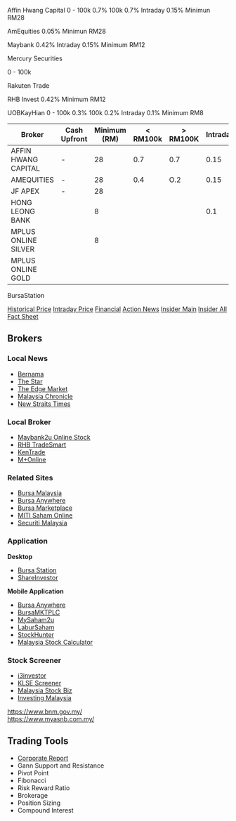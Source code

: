 Affin Hwang Capital
0 - 100k 0.7%
100k 0.7%
Intraday 0.15%
Minimun RM28

AmEquities
0.05%
Minimun RM28

Maybank
0.42%
Intraday 0.15%
Minimum RM12

Mercury Securities

0 - 100k 

Rakuten Trade

RHB Invest
0.42%
Minimum RM12

UOBKayHian
0 - 100k 0.3%
100k 0.2%
Intraday 0.1%
Minimum RM8

| Broker              | Cash Upfront  | Minimum (RM) |  < RM100k |  > RM100K | Intraday |
|---------------------|---------------|--------------|-----------|-----------|----------|
| AFFIN HWANG CAPITAL | -             | 28           | 0.7       | 0.7       | 0.15     |
| AMEQUITIES          | -             | 28           | 0.4       | O.2       | 0.15     |
| JF APEX             | -             | 28           |           |           |          |
| HONG LEONG BANK     |               | 8            |           |           | 0.1      |
| MPLUS ONLINE SILVER |               | 8            |           |           |          |
| MPLUS ONLINE GOLD   |               |              |           |           |          |

BursaStation

[Historical Price](http://chart.bursastation.com/station/station_chart_quotes.pl?id=3026.MY&mode=1&datetime=yyyymmdd)
[Intraday Price](http://chart.bursastation.com/station/station_chart_quotes.pl?id=3026.MY&mode=2&datetime=yyyymmdd)
[Financial](http://station.bursastation.com/bursastation_my_tools.pl?action=insider&id=0010)
[Action News](http://station.bursastation.com/bursastation_my_tools.pl?action=insider&id=0010)
[Insider Main](http://station.bursastation.com/bursastation_my_tools.pl?action=insider&id=0010)
[Insider All](http://station.bursastation.com/bursastation_my_tools.pl?action=insider&id=0010)
[Fact Sheet](http://station.bursastation.com/bursastation_my_tools.pl?action=insider&id=0010) 

## Brokers
### Local News
* [Bernama](https://bernama.com/en/business/index.php)
* [The Star](https://www.thestar.com.my/business)
* [The Edge Market](https://www.theedgemarkets.com/)
* [Malaysia Chronicle](https://www.malaysia-chronicle.com/?p=203260)
* [New Straits Times](https://www.nst.com.my/business/home)

### Local Broker
* [Maybank2u Online Stock](http://ost.maybank2u.com.my/)
* [RHB TradeSmart](https://www.rhbtradesmart.com/)
* [KenTrade](https://www.kentrade.com.my/)
* [M+Online](https://www.mplusonline.com.my/)

### Related Sites
* [Bursa Malaysia](https://www.bursamalaysia.com/)
* [Bursa Anywhere](https://www.bursamarketplace.com/anywhere/)
* [Bursa Marketplace](https://www.bursamarketplace.com/)
* [MITI Saham Online](https://sahamonline.miti.gov.my/)  
* [Securiti Malaysia](https://www.sc.com.my/bm/laman-utama)

### Application
**Desktop**
* [Bursa Station](https://bursastation.com)
* [ShareInvestor](https://www.shareinvestor.com/)

**Mobile Application**
- [Bursa Anywhere](https://play.google.com/store/apps/details?id=com.bursamalaysia.eCDS&hl=en&gl=US)
- [BursaMKTPLC](https://play.google.com/store/apps/details?id=com.app.bursa.market.place&hl=en&gl=US)
- [MySaham2u](https://play.google.com/store/apps/details?id=my.gov.onegovappstore.mysaham2u&hl=en&gl=US)
- [LaburSaham](https://play.google.com/store/apps/details?id=com.asriahmad.labursaham&hl=en&gl=US)
- [StockHunter](https://play.google.com/store/apps/details?id=stockhunter.klse.my&hl=en&gl=US)
- [Malaysia Stock Calculator](https://play.google.com/store/apps/details?id=com.han.mystock&hl=en&gl=US)

### Stock Screener
* [i3investor](https://klse.i3investor.com/index.jsp)
* [KLSE Screener](https://www.klsescreener.com/v2/)
* [Malaysia Stock Biz](https://www.malaysiastock.biz/Market-Watch.aspx)
* [Investing Malaysia](https://investingmalaysia.com/)

https://www.bnm.gov.my/  
https://www.myasnb.com.my/

## Trading Tools
* [Corporate Report](https://github.com/firmai/interactive-corporate-report)
* Gann Support and Resistance
* Pivot Point
* Fibonacci
* Risk Reward Ratio
* Brokerage
* Position Sizing
* Compound Interest
